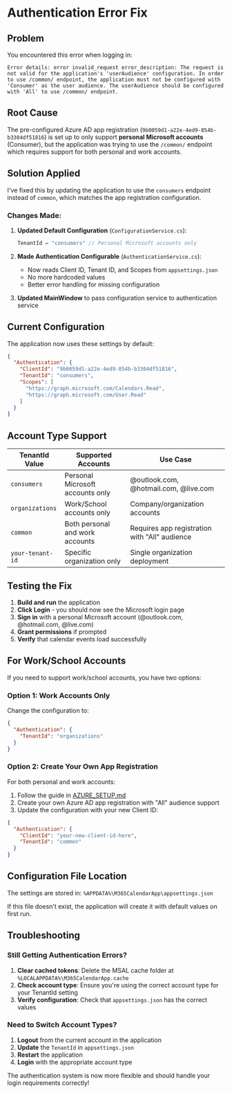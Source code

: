 # Authentication Error Fix

## Problem
You encountered this error when logging in:
```
Error details: error invalid_request error_description: The request is not valid for the application's 'userAudience' configuration. In order to use /common/ endpoint, the application must not be configured with 'Consumer' as the user audience. The userAudience should be configured with 'All' to use /common/ endpoint.
```

## Root Cause
The pre-configured Azure AD app registration (`9b0059d1-a22e-4ed9-854b-b3304df51816`) is set up to only support **personal Microsoft accounts** (Consumer), but the application was trying to use the `/common/` endpoint which requires support for both personal and work accounts.

## Solution Applied
I've fixed this by updating the application to use the `consumers` endpoint instead of `common`, which matches the app registration configuration.

### Changes Made:

1. **Updated Default Configuration** (`ConfigurationService.cs`):
   ```csharp
   TenantId = "consumers" // Personal Microsoft accounts only
   ```

2. **Made Authentication Configurable** (`AuthenticationService.cs`):
   - Now reads Client ID, Tenant ID, and Scopes from `appsettings.json`
   - No more hardcoded values
   - Better error handling for missing configuration

3. **Updated MainWindow** to pass configuration service to authentication service

## Current Configuration
The application now uses these settings by default:
```json
{
  "Authentication": {
    "ClientId": "9b0059d1-a22e-4ed9-854b-b3304df51816",
    "TenantId": "consumers",
    "Scopes": [
      "https://graph.microsoft.com/Calendars.Read",
      "https://graph.microsoft.com/User.Read"
    ]
  }
}
```

## Account Type Support

| TenantId Value | Supported Accounts | Use Case |
|----------------|-------------------|----------|
| `consumers` | Personal Microsoft accounts only | @outlook.com, @hotmail.com, @live.com |
| `organizations` | Work/School accounts only | Company/organization accounts |
| `common` | Both personal and work accounts | Requires app registration with "All" audience |
| `your-tenant-id` | Specific organization only | Single organization deployment |

## Testing the Fix
1. **Build and run** the application
2. **Click Login** - you should now see the Microsoft login page
3. **Sign in** with a personal Microsoft account (@outlook.com, @hotmail.com, @live.com)
4. **Grant permissions** if prompted
5. **Verify** that calendar events load successfully

## For Work/School Accounts
If you need to support work/school accounts, you have two options:

### Option 1: Work Accounts Only
Change the configuration to:
```json
{
  "Authentication": {
    "TenantId": "organizations"
  }
}
```

### Option 2: Create Your Own App Registration
For both personal and work accounts:
1. Follow the guide in [AZURE_SETUP.md](AZURE_SETUP.md)
2. Create your own Azure AD app registration with "All" audience support
3. Update the configuration with your new Client ID:
```json
{
  "Authentication": {
    "ClientId": "your-new-client-id-here",
    "TenantId": "common"
  }
}
```

## Configuration File Location
The settings are stored in: `%APPDATA%\M365CalendarApp\appsettings.json`

If this file doesn't exist, the application will create it with default values on first run.

## Troubleshooting

### Still Getting Authentication Errors?
1. **Clear cached tokens**: Delete the MSAL cache folder at `%LOCALAPPDATA%\M365CalendarApp.cache`
2. **Check account type**: Ensure you're using the correct account type for your TenantId setting
3. **Verify configuration**: Check that `appsettings.json` has the correct values

### Need to Switch Account Types?
1. **Logout** from the current account in the application
2. **Update** the `TenantId` in `appsettings.json`
3. **Restart** the application
4. **Login** with the appropriate account type

The authentication system is now more flexible and should handle your login requirements correctly!